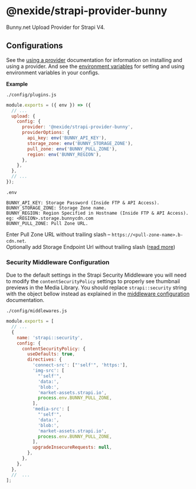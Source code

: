 # @nexide/strapi-provider-bunny

Bunny.net Upload Provider for Strapi V4.

## Configurations

See the [using a provider](https://strapi.io/documentation/developer-docs/latest/development/plugins/upload.html#using-a-provider) documentation for information on installing and using a provider. And see the [environment variables](https://strapi.io/documentation/developer-docs/latest/setup-deployment-guides/configurations.html#environment-variables) for setting and using environment variables in your configs.

**Example**

`./config/plugins.js`

```js
module.exports = ({ env }) => ({
  // ...
  upload: {
    config: {
      provider: '@nexide/strapi-provider-bunny',
      providerOptions: {
        api_key: env('BUNNY_API_KEY'),
        storage_zone: env('BUNNY_STORAGE_ZONE'),
        pull_zone: env('BUNNY_PULL_ZONE'),
        region: env('BUNNY_REGION'),
      },
    },
  },
  // ...
});
```

`.env`

```
BUNNY_API_KEY: Storage Password (Inside FTP & API Access).
BUNNY_STORAGE_ZONE: Storage Zone name.
BUNNY_REGION: Region Specified in Hostname (Inside FTP & API Access). eg: <REGION>.storage.bunnycdn.com
BUNNY_PULL_ZONE: Pull Zone URL.
```

Enter Pull Zone URL without trailing slash – `https://<pull-zone-name>.b-cdn.net`.\
Optionally add Storage Endpoint Url without trailing slash ([read more](https://docs.bunny.net/reference/storage-api#storage-endpoints))

### Security Middleware Configuration

Due to the default settings in the Strapi Security Middleware you will need to modify the `contentSecurityPolicy` settings to properly see thumbnail previews in the Media Library. You should replace `strapi::security` string with the object bellow instead as explained in the [middleware configuration](https://docs.strapi.io/developer-docs/latest/setup-deployment-guides/configurations/required/middlewares.html#loading-order) documentation.

`./config/middlewares.js`

```js
module.exports = [
  // ...
  {
    name: 'strapi::security',
    config: {
      contentSecurityPolicy: {
        useDefaults: true,
        directives: {
          'connect-src': ["'self'", 'https:'],
          'img-src': [
            "'self'",
            'data:',
            'blob:',
            'market-assets.strapi.io',
            process.env.BUNNY_PULL_ZONE,
          ],
          'media-src': [
            "'self'",
            'data:',
            'blob:',
            'market-assets.strapi.io',
            process.env.BUNNY_PULL_ZONE,
          ],
          upgradeInsecureRequests: null,
        },
      },
    },
  },
  //  ...
];
```
